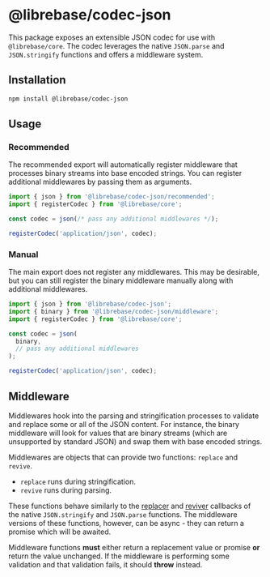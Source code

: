 # @librebase/codec-json

This package exposes an extensible JSON codec for use with `@librebase/core`. The codec leverages the native `JSON.parse` and `JSON.stringify` functions and offers a middleware system.

## Installation

```sh
npm install @librebase/codec-json
```

## Usage

### Recommended

The recommended export will automatically register middleware that processes binary streams into base encoded strings. You can register additional middlewares by passing them as arguments.

```js
import { json } from '@librebase/codec-json/recommended';
import { registerCodec } from '@librebase/core';

const codec = json(/* pass any additional middlewares */);

registerCodec('application/json', codec);
```

### Manual

The main export does not register any middlewares. This may be desirable, but you can still register the binary middleware manually along with additional middlewares.

```js
import { json } from '@librebase/codec-json';
import { binary } from '@librebase/codec-json/middleware';
import { registerCodec } from '@librebase/core';

const codec = json(
  binary,
  // pass any additional middlewares
);

registerCodec('application/json', codec);
```

## Middleware

Middlewares hook into the parsing and stringification processes to validate and replace some or all of the JSON content. For instance, the binary middleware will look for values that are binary streams (which are unsupported by standard JSON) and swap them with base encoded strings.

Middlewares are objects that can provide two functions: `replace` and `revive`.

- `replace` runs during stringification.
- `revive` runs during parsing.

These functions behave similarly to the [replacer](https://developer.mozilla.org/en-US/docs/Web/JavaScript/Reference/Global_Objects/JSON/stringify#replacer) and [reviver](https://developer.mozilla.org/en-US/docs/Web/JavaScript/Reference/Global_Objects/JSON/parse#reviver) callbacks of the native `JSON.stringify` and `JSON.parse` functions. The middleware versions of these functions, however, can be async - they can return a promise which will be awaited.

Middleware functions **must** either return a replacement value or promise **or** return the value unchanged. If the middleware is performing some validation and that validation fails, it should **throw** instead.
